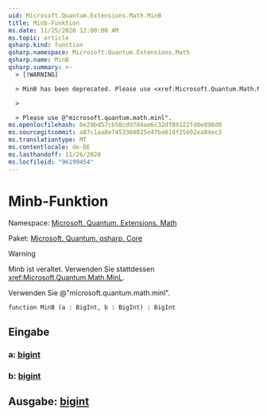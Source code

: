 ```yaml
---
uid: Microsoft.Quantum.Extensions.Math.MinB
title: Minb-Funktion
ms.date: 11/25/2020 12:00:00 AM
ms.topic: article
qsharp.kind: function
qsharp.namespace: Microsoft.Quantum.Extensions.Math
qsharp.name: MinB
qsharp.summary: >-
  > [!WARNING]

  > MinB has been deprecated. Please use <xref:Microsoft.Quantum.Math.MinL> instead.

  >

  > Please use @"microsoft.quantum.math.minl".
ms.openlocfilehash: 0e29bd57cb58cd9704ae6c32df89122fd0e898d0
ms.sourcegitcommit: a87c1aa8e7453360025e47ba614f25b02ea84ec3
ms.translationtype: MT
ms.contentlocale: de-DE
ms.lasthandoff: 11/26/2020
ms.locfileid: "96199454"
---
```

# <a name="minb-function"></a>Minb-Funktion

Namespace: [Microsoft. Quantum. Extensions. Math](xref:Microsoft.Quantum.Extensions.Math)

Paket: [Microsoft. Quantum. qsharp. Core](https://nuget.org/packages/Microsoft.Quantum.QSharp.Core)


> [!WARNING]
> Minb ist veraltet. Verwenden Sie stattdessen <xref:Microsoft.Quantum.Math.MinL>.
>
> Verwenden Sie @"microsoft.quantum.math.minl".



```qsharp
function MinB (a : BigInt, b : BigInt) : BigInt
```


## <a name="input"></a>Eingabe

### <a name="a--bigint"></a>a: [bigint](xref:microsoft.quantum.lang-ref.bigint)




### <a name="b--bigint"></a>b: [bigint](xref:microsoft.quantum.lang-ref.bigint)





## <a name="output--bigint"></a>Ausgabe: [bigint](xref:microsoft.quantum.lang-ref.bigint)

